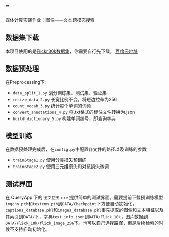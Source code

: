 # -
媒体计算实践作业：图像——文本跨模态搜索

## 数据集下载
本项目使用的是[Flickr30k数据集](http://shannon.cs.illinois.edu/DenotationGraph/data/index.html)，你需要自行先下载。
[百度云地址](https://pan.baidu.com/s/10z2LTaQWzIlfBuQOunf7yA)

## 数据预处理

在Preprocessing下:
- `data_split_1.py` 划分训练集、测试集、验证集
- `resize_data_2.py` 长宽比例不变，将短边拉伸为256
- `count_vocab_3.py` 统计每个单词的词频
- `convert_annotations_4.py` 将.txt格式的标注文件转换为.json
- `build_dictionary_5.py` 构建单词编号，即查询字典

## 模型训练

在数据预处理完成后，在`config.py`中配置各文件的路径以及训练的参数
- `trainStage1.py` 使用分类损失预训练
- `trainStage2.py` 使用三元组损失和对抗损失微调

## 测试界面

在 QueryApp 下的 `图文互搜.exe` 提供简单的测试界面。需要提前下载预训练模型`imgcnn.pth`和`textcnn.pth`到`DATA/Checkpoint`下方便自动初始化，`captions_database.pkl`和`images_database.pkl`事先提取的图像和文本特征以及其索引到`DATA/`下，字典`text_info.json`到`DATA/Flick_10k`，图片数据到`DATA/Flick_10k/flick_image_256`下。也可以自己选择路径，但是后续检索的时候不支持自动初始化。
